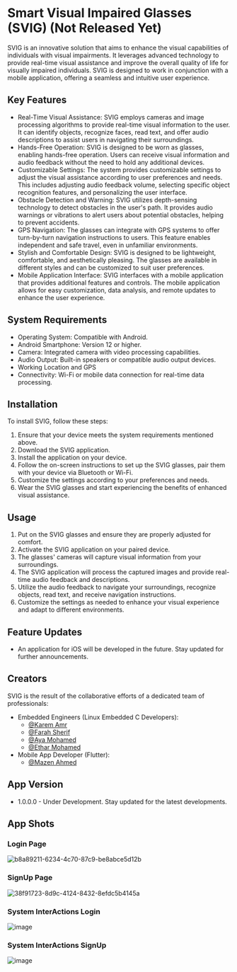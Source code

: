 # Smart Visual Impaired Glasses (SVIG) (Not Released Yet)
SVIG is an innovative solution that aims to enhance the visual capabilities of individuals with visual impairments. It leverages advanced technology to provide real-time visual assistance and improve the overall quality of life for visually impaired individuals. SVIG is designed to work in conjunction with a mobile application, offering a seamless and intuitive user experience.

## Key Features
- Real-Time Visual Assistance: SVIG employs cameras and image processing algorithms to provide real-time visual information to the user. It can identify objects, recognize faces, read text, and offer audio descriptions to assist users in navigating their surroundings.
- Hands-Free Operation: SVIG is designed to be worn as glasses, enabling hands-free operation. Users can receive visual information and audio feedback without the need to hold any additional devices.
- Customizable Settings: The system provides customizable settings to adjust the visual assistance according to user preferences and needs. This includes adjusting audio feedback volume, selecting specific object recognition features, and personalizing the user interface.
- Obstacle Detection and Warning: SVIG utilizes depth-sensing technology to detect obstacles in the user's path. It provides audio warnings or vibrations to alert users about potential obstacles, helping to prevent accidents.
- GPS Navigation: The glasses can integrate with GPS systems to offer turn-by-turn navigation instructions to users. This feature enables independent and safe travel, even in unfamiliar environments.
- Stylish and Comfortable Design: SVIG is designed to be lightweight, comfortable, and aesthetically pleasing. The glasses are available in different styles and can be customized to suit user preferences.
- Mobile Application Interface: SVIG interfaces with a mobile application that provides additional features and controls. The mobile application allows for easy customization, data analysis, and remote updates to enhance the user experience.

## System Requirements
- Operating System: Compatible with Android.
- Android Smartphone: Version 12 or higher.
- Camera: Integrated camera with video processing capabilities.
- Audio Output: Built-in speakers or compatible audio output devices.
- Working Location and GPS
- Connectivity: Wi-Fi or mobile data connection for real-time data processing.

## Installation
To install SVIG, follow these steps:
1. Ensure that your device meets the system requirements mentioned above.
2. Download the SVIG application.
3. Install the application on your device.
4. Follow the on-screen instructions to set up the SVIG glasses, pair them with your device via Bluetooth or Wi-Fi.
5. Customize the settings according to your preferences and needs.
6. Wear the SVIG glasses and start experiencing the benefits of enhanced visual assistance.

## Usage
1. Put on the SVIG glasses and ensure they are properly adjusted for comfort.
2. Activate the SVIG application on your paired device.
3. The glasses' cameras will capture visual information from your surroundings.
4. The SVIG application will process the captured images and provide real-time audio feedback and descriptions.
5. Utilize the audio feedback to navigate your surroundings, recognize objects, read text, and receive navigation instructions.
6. Customize the settings as needed to enhance your visual experience and adapt to different environments.

## Feature Updates
- An application for iOS will be developed in the future. Stay updated for further announcements.

## Creators
SVIG is the result of the collaborative efforts of a dedicated team of professionals:
- Embedded Engineers (Linux Embedded C Developers):
  - [@Karem Amr](https://www.github.com/silentmug)
  - [@Farah Sherif](https://github.com/farah-sherif)
  - [@Aya Mohamed]()
  - [@Ethar Mohamed]()
- Mobile App Developer (Flutter):
  - [@Mazen Ahmed](https://www.github.com/Mazen20021)

## App Version
- 1.0.0.0 - Under Development. Stay updated for the latest developments.

## App Shots
### Login Page
![b8a89211-6234-4c70-87c9-be8abce5d12b](https://github.com/Mazen20021/SVIG/assets/131156076/34799495-cd1e-48ab-b38a-475b639a76b6)
### SignUp Page
![38f91723-8d9c-4124-8432-8efdc5b4145a](https://github.com/Mazen20021/SVIG/assets/131156076/e1ca8392-a88e-4059-a6fe-d0359d307e34)
### System InterActions Login
![image](https://github.com/Mazen20021/SVIG/assets/131156076/871fca91-8367-4ef9-8ba9-d0c2e0827e39)
### System InterActions SignUp
![image](https://github.com/Mazen20021/SVIG/assets/131156076/5f757126-3282-4d6f-9423-e2b2be31bfea)
